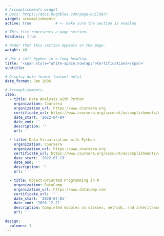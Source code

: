 ```yaml
---
# Accomplishments widget
# Docs: https://docs.hugoblox.com/page-builder/
widget: accomplishments
active: true           # <- make sure the section is enabled

# This file represents a page section.
headless: true

# Order that this section appears on the page.
weight: 40

# Use a soft hyphen in a long heading.
title: '<span style="white-space:nowrap;">Certifications</span>'
subtitle:

# Display date format (output only)
date_format: Jan 2006

# Accomplishments.
item:
  - title: Data Analysis with Python
    organization: Coursera
    organization_url: https://www.coursera.org
    certificate_url: https://www.coursera.org/account/accomplishments/certificate/YWGRY4MF4FYB
    date_start: '2022-04-04'     
    date_end: ''
    description: ''
    url: ''

  - title: Data Visualization with Python
    organization: Coursera
    organization_url: https://www.coursera.org
    certificate_url: https://www.coursera.org/account/accomplishments/certificate/FYTCBA2QTGGE
    date_start: '2022-07-13'
    date_end: ''
    description: ''
    url: ''

  - title: Object-Oriented Programming in R
    organization: DataCamp
    organization_url: https://www.datacamp.com
    certificate_url: ''
    date_start: '2020-07-01'
    date_end: '2020-12-21'
    description: Completed modules on classes, methods, and inheritance in R.
    url: ''
    
design:
  columns: 1
---
```

